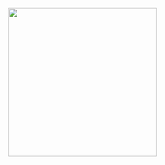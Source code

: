 <img src="https://pm1.narvii.com/7894/966dadffe255e6f0fa0d6f4369931931c3d3c3e2r1-448-685v2_hq.jpg" width="300" 
height="auto" style="vertical-align:middle;margin:3px 30px" align="left"> 
